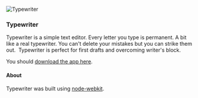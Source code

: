 ![Typewriter](http://i.imgur.com/mArYm7X.jpg?1)
### Typewriter

Typewriter is a simple text editor. Every letter you type is permanent. A bit like a real typewriter. You can't delete your mistakes but you can strike them out.
﻿
Typewriter is perfect for first drafts and overcoming writer's block.

You should [download the app here](http://llllll.li/typewriter/).

#### About

Typewriter was built using [node-webkit](https://github.com/rogerwang/node-webkit).
